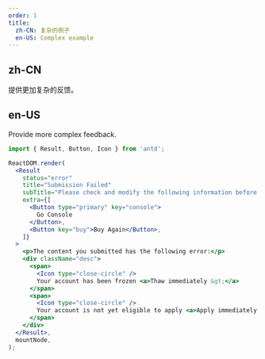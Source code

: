 ```yaml
---
order: 1
title:
  zh-CN: 复杂的例子
  en-US: Complex example
---
```


## zh-CN

提供更加复杂的反馈。

## en-US

Provide more complex feedback.

```jsx
import { Result, Button, Icon } from 'antd';

ReactDOM.render(
  <Result
    status="error"
    title="Submission Failed"
    subTitle="Please check and modify the following information before resubmitting."
    extra={[
      <Button type="primary" key="console">
        Go Console
      </Button>,
      <Button key="buy">Buy Again</Button>,
    ]}
  >
    <p>The content you submitted has the following error:</p>
    <div className="desc">
      <span>
        <Icon type="close-circle" />
        Your account has been frozen <a>Thaw immediately &gt;</a>
      </span>
      <span>
        <Icon type="close-circle" />
        Your account is not yet eligible to apply <a>Apply immediately &gt;</a>
      </span>
    </div>
  </Result>,
  mountNode,
);
```

<style>
#components-result-demo-complex .ant-result .ant-result-content p {
  font-size: 16px;
  color: rgba(0, 0, 0, 0.85);
  line-height: 1.5;
}
#components-result-demo-complex .ant-result .ant-result-content .desc {
  font-size: 14px;
  color: rgba(0, 0, 0, 0.65);
  line-height: 1.4;
}
#components-result-demo-complex .ant-result .ant-result-content .desc span {
  display: block;
  margin: 16px 0;
}
#components-result-demo-complex .ant-result .ant-result-content .desc i {
  color: red;
  margin-right: 8px;
  vertical-align: top;
  display: inline-block;
  margin-top: 3px;
}
#components-result-demo-complex .ant-result .ant-result-content .desc a {
  margin-left: 16px;
}
</style>
